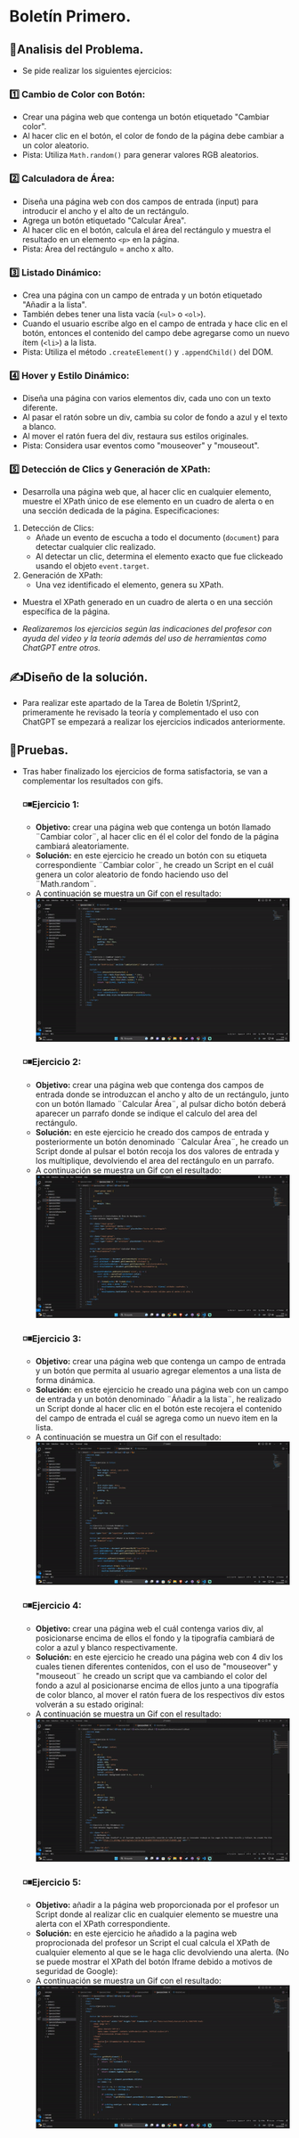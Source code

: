 # Boletín Primero.
## 🔎Analisis del Problema.
- Se pide realizar los siguientes ejercicios:
 ###  1️⃣ Cambio de Color con Botón:
- Crear una página web que contenga un botón etiquetado "Cambiar color".
- Al hacer clic en el botón, el color de fondo de la página debe cambiar a un color aleatorio.
- Pista: Utiliza `Math.random()` para generar valores RGB aleatorios.
 ###  2️⃣ Calculadora de Área: 
- Diseña una página web con dos campos de entrada (input) para introducir el ancho y el alto de un rectángulo.
- Agrega un botón etiquetado "Calcular Área".
- Al hacer clic en el botón, calcula el área del rectángulo y muestra el resultado en un elemento `<p>` en la página.
- Pista: Área del rectángulo = ancho x alto.
 ### 3️⃣ Listado Dinámico:
- Crea una página con un campo de entrada y un botón etiquetado "Añadir a la lista".
- También debes tener una lista vacía (`<ul>` o `<ol>`).
- Cuando el usuario escribe algo en el campo de entrada y hace clic en el botón, entonces el contenido del campo debe agregarse como un nuevo ítem (`<li>`) a la lista.
- Pista: Utiliza el método `.createElement()` y `.appendChild()` del DOM.
 ###  4️⃣  Hover y Estilo Dinámico:
- Diseña una página con varios elementos div, cada uno con un texto diferente.
- Al pasar el ratón sobre un div, cambia su color de fondo a azul y el texto a blanco.
- Al mover el ratón fuera del div, restaura sus estilos originales.
- Pista: Considera usar eventos como "mouseover" y "mouseout".
 ###  5️⃣ Detección de Clics y Generación de XPath:
- Desarrolla una página web que, al hacer clic en cualquier elemento, muestre el XPath único de ese elemento en un cuadro de alerta o en una sección dedicada de la página.
Especificaciones:
1. Detección de Clics:
   - Añade un evento de escucha a todo el documento (`document`) para detectar cualquier clic realizado.
   - Al detectar un clic, determina el elemento exacto que fue clickeado usando el objeto `event.target`.
2. Generación de XPath:
   - Una vez identificado el elemento, genera su XPath.
  - Muestra el XPath generado en un cuadro de alerta o en una sección específica de la página.



- *Realizaremos los ejercicios según las indicaciones del profesor con ayuda del video y la teoría además del uso de herramientas como ChatGPT entre otros.*
## ✍Diseño de la solución.
- Para realizar este apartado de la Tarea de Boletín 1/Sprint2, primeramente he revisado la teoría y complementado el uso con ChatGPT se empezará a realizar los ejercicios indicados anteriormente.
## 🧾Pruebas.
- Tras haber finalizado los ejercicios de forma satisfactoria, se van a complementar los resultados con gifs.
  ### ◽◾Ejercicio 1:
  - **Objetivo:** crear una página web que contenga un botón llamado ¨Cambiar color¨, al hacer clic en él el color del fondo de la página cambiará aleatoriamente.
   - **Solución:** en este ejercicio he creado un botón con su etiqueta correspondiente ¨Cambiar color¨, he creado un Script en el cuál genera un color aleatorio de fondo haciendo
   uso del ¨Math.random¨.
   -  A continuación se muestra un Gif con el resultado:
  ![Foto Ejercicio 1](https://github.com/JoseAntonioSegura/Imagenes/blob/faa32092f402161b88895e38adf38cd4bafa7d1f/Videos/Sprit2%20GIF1.gif)
  ### ◽◾Ejercicio 2:
   - **Objetivo:** crear una página web que contenga dos campos de entrada donde se introduzcan el ancho y alto de un rectángulo, junto con un botón llamado ¨Calcular Área¨, al 
   pulsar dicho botón deberá aparecer un parrafo donde se indique el calculo del area del rectángulo.
   - **Solución:** en este ejercicio he creado dos campos de entrada y posteriormente un botón denominado ¨Calcular Área¨, he creado un Script donde al pulsar el botón recoja
   los dos valores de entrada y los multiplique, devolviendo el area del rectángulo en un parrafo.
   -  A continuación se muestra un Gif con el resultado:
![Foto Ejercicio 2](https://github.com/JoseAntonioSegura/Imagenes/blob/faa32092f402161b88895e38adf38cd4bafa7d1f/Videos/Sprit2%20GIF2.gif)

  ### ◽◾Ejercicio 3:
   - **Objetivo:** crear una página web que contenga un campo de entrada y un botón que permita al usuario agregar elementos a una lista de forma dinámica.
   - **Solución:** en este ejercicio he creado una página web con un campo de entrada y un botón denominado ¨Áñadir a la lista¨,  he 
   realizado un Script donde al hacer clic en el botón este recojera el contenido del campo de entrada el cuál se agrega como un nuevo item en la lista.
   -  A continuación se muestra un Gif con el resultado:
![Foto Ejercicio 3](https://github.com/JoseAntonioSegura/Imagenes/blob/faa32092f402161b88895e38adf38cd4bafa7d1f/Videos/Sprit2%20GIF3.gif)
  ### ◽◾Ejercicio 4:
   - **Objetivo:** crear una página web el cuál contenga varios div, al posicionarse encima de ellos el fondo y la tipografía cambiará de color a azul y blanco respectivamente.
   - **Solución:** en este ejercicio he creado una página web con 4 div los cuales tienen diferentes contenidos, con el uso de "mouseover" y "mouseout¨ he creado un script
   que va cambiando el color del fondo a azul al posicionarse encima de ellos junto a una tipografía de color blanco, al mover el ratón fuera de los respectivos div estos
   volverán a su estado original:
   -  A continuación se muestra un Gif con el resultado:
![Foto Ejercicio 4](https://github.com/JoseAntonioSegura/Imagenes/blob/faa32092f402161b88895e38adf38cd4bafa7d1f/Videos/Sprit2%20GIF4.gif)
  ### ◽◾Ejercicio 5:
  - **Objetivo:** añadir a la página web proporcionada por el profesor un Script donde al realizar clic en cualquier elemento se muestre una alerta con el XPath correspondiente.
  - **Solución:** en este ejercicio he añadido a la pagina web proprocionada del profesor un Script el cual calcula el XPath de cualquier elemento al que se le haga clic devolviendo una alerta. (No se puede mostrar el XPath del botón Iframe debido a motivos de seguridad de Google):
  -  A continuación se muestra un Gif con el resultado:
  ![Foto Ejercicio 5](https://github.com/JoseAntonioSegura/Imagenes/blob/faa32092f402161b88895e38adf38cd4bafa7d1f/Videos/Sprit2%20GIF5.gif)
